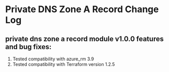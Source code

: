 # Private DNS Zone A Record Change Log
## private dns zone a record module v1.0.0 features and bug fixes:
1. Tested compatibility with azure_rm 3.9
2. Tested compatibility with Terraform version 1.2.5

